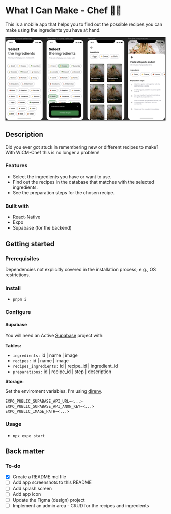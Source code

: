 # What I Can Make - Chef 👨‍🍳

This is a mobile app that helps you to find out the possible recipes you can make using the ingredients you have at hand.

<div align="center">
  <kbd>
    <img src="app-screens.png" />
  </kbd>
</div>

## Description

Did you ever got stuck in remembering new or different recipes to make?
With WICM-Chef this is no longer a problem!

### Features

- Select the ingredients you have or want to use.
- Find out the recipes in the database that matches with the selected ingredients.
- See the preparation steps for the chosen recipe.

### Built with

- React-Native
- Expo
- Supabase (for the backend)

## Getting started

### Prerequisites

Dependencies not explicitly covered in the installation process; e.g., OS restrictions.

### Install

- `pnpm i`

### Configure

#### Supabase

You will need an Active [Supabase](https://supabase.com) project with:

**Tables:**

- `ingredients:`
  id | name | image
- `recipes:`
  id | name | image
- `recipes_ingredients:`
  id | recipe_id | ingredient_id
- `preparations:`
  id | recipe_id | step | description

**Storage:**

Set the enviroment variables. I'm using [direnv](https://direnv.net/).

```
EXPO_PUBLIC_SUPABASE_API_URL=<...>
EXPO_PUBLIC_SUPABASE_API_ANON_KEY=<...>
EXPO_PUBLIC_IMAGE_PATH=<...>
```

### Usage

- `npx expo start`

## Back matter

### To-do

- [x] Create a README.md file
- [ ] Add app screenshots to this README
- [ ] Add splash screen
- [ ] Add app icon
- [ ] Update the Figma (design) project
- [ ] Implement an admin area - CRUD for the recipes and ingredients
